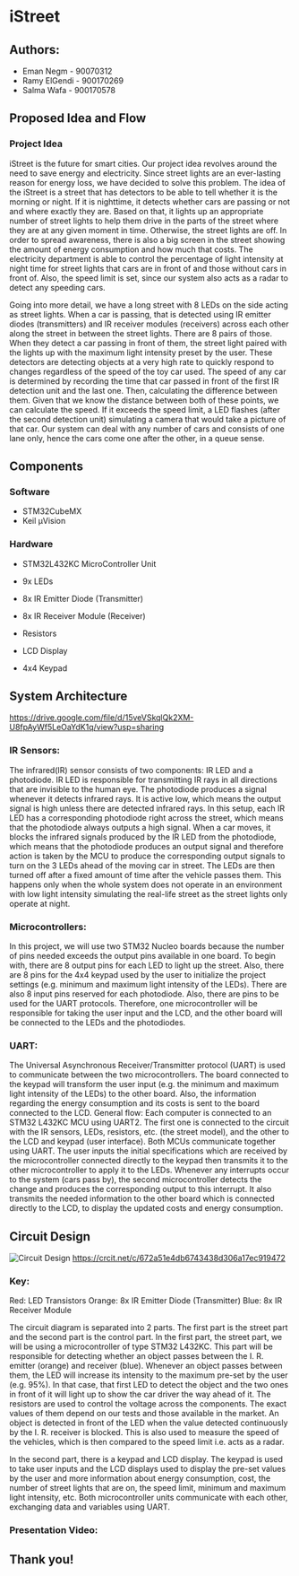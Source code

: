 # iStreet

## Authors:
* Eman Negm - 90070312
* Ramy ElGendi - 900170269
* Salma Wafa - 900170578

## Proposed Idea and Flow
### Project Idea
iStreet is the future for smart cities. Our project idea revolves around the need to save energy and electricity. Since street lights are an ever-lasting reason for energy loss, we have decided to solve this problem. The idea of the iStreet is a street that has detectors to be able to tell whether it is the morning or night. If it is nighttime, it detects whether cars are passing or not and where exactly they are. Based on that, it lights up an appropriate number of street lights to help them drive in the parts of the street where they are at any given moment in time. Otherwise, the street lights are off. In order to spread awareness, there is also a big screen in the street showing the amount of energy consumption and how much that costs. The electricity department is able to control the percentage of light intensity at night time for street lights that cars are in front of and those without cars in front of. Also, the speed limit is set, since our system also acts as a radar to detect any speeding cars. 

Going into more detail, we have a long street with 8 LEDs on the side acting as street lights. When a car is passing, that is detected using IR emitter diodes (transmitters) and IR receiver modules (receivers) across each other along the street in between the street lights. There are 8 pairs of those. When they detect a car passing in front of them, the street light paired with the lights up with the maximum light intensity preset by the user. These detectors are detecting objects at a very high rate to quickly respond to changes regardless of the speed of the toy car used. The speed of any car is determined by recording the time that car passed in front of the first IR detection unit and the last one. Then, calculating the difference between them. Given that we know the distance between both of these points, we can calculate the speed. If it exceeds the speed limit, a LED flashes (after the second detection unit) simulating a camera that would take a picture of that car. Our system can deal with any number of cars and consists of one lane only, hence the cars come one after the other, in a queue sense. 

## Components
### Software
* STM32CubeMX
* Keil µVision

### Hardware
* STM32L432KC MicroController Unit

* 9x LEDs
* 8x IR Emitter Diode (Transmitter)
* 8x IR Receiver Module (Receiver)
* Resistors

* LCD Display
* 4x4 Keypad

## System Architecture

https://drive.google.com/file/d/15veVSkqlQk2XM-U8fpAyWf5LeOaYdK1q/view?usp=sharing

### IR Sensors:
The infrared(IR) sensor consists of two components: IR LED and a photodiode. IR LED is responsible for transmitting IR rays in all directions that are invisible to the human eye. The photodiode produces a signal whenever it detects infrared rays. It is active low, which means the output signal is high unless there are detected infrared rays. In this setup, each IR LED has a corresponding photodiode right across the street, which means that the photodiode always outputs a high signal. When a car moves, it blocks the infrared signals produced by the IR LED from the photodiode, which means that the photodiode produces an output signal and therefore action is taken by the MCU to produce the corresponding output signals to turn on the 3 LEDs ahead of the moving car in street. The LEDs are then turned off after a fixed amount of time after the vehicle passes them. This happens only when the whole system does not operate in an environment with low light intensity simulating the real-life street as the street lights only operate at night. 


### Microcontrollers:
In this project, we will use two STM32 Nucleo boards because the number of pins needed exceeds the output pins available in one board. To begin with, there are 8 output pins for each LED to light up the street. Also, there are 8 pins for the 4x4 keypad used by the user to initialize the project settings (e.g. minimum and maximum light intensity of the LEDs). There are also 8 input pins reserved for each photodiode. Also, there are pins to be used for the UART protocols. Therefore, one microcontroller will be responsible for taking the user input and the LCD, and the other board will be connected to the LEDs and the photodiodes. 


### UART:
The Universal Asynchronous Receiver/Transmitter protocol (UART) is used to communicate between the two microcontrollers. The board connected to the keypad will transform the user input (e.g. the minimum and maximum light intensity of the LEDs) to the other board. Also, the information regarding the energy consumption and its costs is sent to the board connected to the LCD.
General flow:
Each computer is connected to an STM32 L432KC MCU using UART2. The first one is connected to the circuit with the IR sensors, LEDs, resistors, etc. (the street model), and the other to the LCD and keypad (user interface). Both MCUs communicate together using UART. The user inputs the initial specifications which are received by the microcontroller connected directly to the keypad then transmits it to the other microcontroller to apply it to the LEDs. Whenever any interrupts occur to the system (cars pass by), the second microcontroller detects the change and produces the corresponding output to this interrupt. It also transmits the needed information to the other board which is connected directly to the LCD, to display the updated costs and energy consumption. 

## Circuit Design
![Circuit Design](https://i.imgur.com/4H4VYrq.png)
https://crcit.net/c/672a51e4db6743438d306a17ec919472

### Key:
Red: LED Transistors
Orange: 8x IR Emitter Diode (Transmitter)
Blue: 8x IR Receiver Module

The circuit diagram is separated into 2 parts. The first part is the street part and the second part is the control part. In the first part, the street part, we will be using a microcontroller of type STM32 L432KC. This part will be responsible for detecting whether an object passes between the I. R. emitter (orange) and receiver (blue). Whenever an object passes between them, the LED will increase its intensity to the maximum pre-set by the user (e.g. 95%). In that case, that first LED to detect the object and the two ones in front of it will light up to show the car driver the way ahead of it. The resistors are used to control the voltage across the components. The exact values of them depend on our tests and those available in the market. An object is detected in front of the LED when the value detected continuously by the I. R. receiver is blocked. This is also used to measure the speed of the vehicles, which is then compared to the speed limit i.e. acts as a radar.

In the second part, there is a keypad and LCD display. The keypad is used to take user inputs and the LCD displays used to display the pre-set values by the user and more information about energy consumption, cost, the number of street lights that are on, the speed limit, minimum and maximum light intensity, etc. Both microcontroller units communicate with each other, exchanging data and variables using UART.

### Presentation Video: 

## Thank you!
